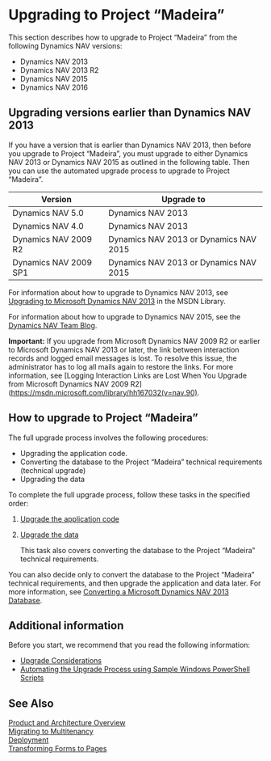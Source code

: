 <properties
                pageTitle="Notifications | Project “Madeira”"
                description="Describes how you can develop notifications in the application using C/AL."
                services=""
                documentationCenter="Madeira"
                authors="jswymer"/>

# Upgrading to Project “Madeira”

This section describes how to upgrade to Project “Madeira” from the following Dynamics NAV versions:

-   Dynamics NAV 2013
-   Dynamics NAV 2013 R2
-   Dynamics NAV 2015
-   Dynamics NAV 2016

## Upgrading versions earlier than Dynamics NAV 2013
If you have a version that is earlier than Dynamics NAV 2013, then before you upgrade to Project “Madeira”, you must upgrade to either Dynamics NAV 2013 or Dynamics NAV 2015 as outlined in the following table. Then you can use the automated upgrade process to upgrade to Project “Madeira”.

|  Version  |  Upgrade to  |
|-----------|--------------|
|Dynamics NAV 5.0|Dynamics NAV 2013|
|Dynamics NAV 4.0|Dynamics NAV 2013|
|Dynamics NAV 2009 R2|Dynamics NAV 2013 or Dynamics NAV 2015|
| Dynamics NAV 2009 SP1|Dynamics NAV 2013 or Dynamics NAV 2015|

For information about how to upgrade to Dynamics NAV 2013, see [Upgrading to Microsoft Dynamics NAV 2013](http://go.microsoft.com/fwlink/?LinkId=510382) in the MSDN Library.

For information about how to upgrade to Dynamics NAV 2015, see the [Dynamics NAV Team Blog](https://blogs.msdn.microsoft.com/nav/2014/11/09/cumulative-update-1-for-microsoft-dynamics-nav-2015-has-been-released/).

**Important:** If you upgrade from Microsoft Dynamics NAV 2009 R2 or earlier to Microsoft Dynamics NAV 2013 or later, the link between interaction records and logged email messages is lost. To resolve this issue, the administrator has to log all mails again to restore the links. For more information, see [Logging Interaction Links are Lost When You Upgrade from Microsoft Dynamics NAV 2009 R2](https://msdn.microsoft.com/library/hh167032(v=nav.90).

## How to upgrade to Project “Madeira”
The full upgrade process involves the following procedures:

-   Upgrading the application code.
-   Converting the database to the Project “Madeira” technical requirements (technical upgrade)
-   Upgrading the data

To complete the full upgrade process, follow these tasks in the specified order:

1.  [Upgrade the application code](upgrade-upgradingapplicationcode.md)
2.  [Upgrade the data](upgrade-upgradingdata.md)

    This task also covers converting the database to the Project “Madeira” technical requirements.

You can also decide only to convert the database to the Project “Madeira” technical requirements, and then upgrade the application and data later. For more information, see [Converting a Microsoft Dynamics NAV 2013 Database](upgrade-convertingdatabase.md).

## Additional information
Before you start, we recommend that you read the following information:

-   [Upgrade Considerations](upgrade-upgradeconsiderations.md)
-   [Automating the Upgrade Process using Sample Windows PowerShell Scripts](upgrade-automatingupgradeprocess.md)

## See Also  
[Product and Architecture Overview](product-productarchitectureoverview.md)  
[Migrating to Multitenancy](deployment-migratingmultitenancy.md)  
[Deployment](deployment-overview.md)  
[Transforming Forms to Pages](http://go.microsoft.com/fwlink/?LinkId=510383)
